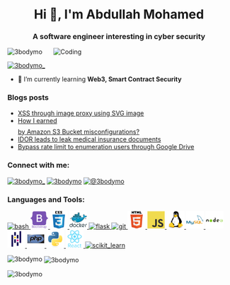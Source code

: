 <h1 align="center">Hi 👋, I'm Abdullah Mohamed</h1>
<h3 align="center">A software engineer interesting in cyber security</h3>
<img align="right" alt="Coding" width="400" src="https://i.ibb.co/K6CQQKB/1-z-Vn-WJty-GOX-k-UIDm6cc-Cf-Q.gif">

<p align="left"> <img src="https://komarev.com/ghpvc/?username=3bodymo&label=Profile%20views&color=0e75b6&style=flat" alt="3bodymo" /> </p>

<p align="left"> <a href="https://twitter.com/3bodymo_" target="blank"><img src="https://img.shields.io/twitter/follow/3bodymo_?logo=twitter&style=for-the-badge" alt="3bodymo_" /></a> </p>

- 🌱 I’m currently learning **Web3, Smart Contract Security**

### Blogs posts
<!-- BLOG-POST-LIST:START -->
- [XSS through image proxy using SVG image](https://3bodymo.medium.com/xss-through-image-proxy-using-svg-image-49cdf955cf4f?source=rss-1eb5d4db500c------2)
- [How I earned $$$$ by Amazon S3 Bucket misconfigurations?](https://3bodymo.medium.com/how-i-earned-by-amazon-s3-bucket-misconfigurations-29d51ee510de?source=rss-1eb5d4db500c------2)
- [IDOR leads to leak medical insurance documents](https://3bodymo.medium.com/idor-leads-to-leak-medical-insurance-documents-8779715074be?source=rss-1eb5d4db500c------2)
- [Bypass rate limit to enumeration users through Google Drive](https://3bodymo.medium.com/bypass-rate-limit-to-enumeration-users-through-google-drive-ed64e07c879c?source=rss-1eb5d4db500c------2)
<!-- BLOG-POST-LIST:END -->

<h3 align="left">Connect with me:</h3>
<p align="left">
<a href="https://twitter.com/3bodymo_" target="blank"><img align="center" src="https://raw.githubusercontent.com/rahuldkjain/github-profile-readme-generator/master/src/images/icons/Social/twitter.svg" alt="3bodymo_" height="30" width="40" /></a>
<a href="https://linkedin.com/in/3bodymo" target="blank"><img align="center" src="https://raw.githubusercontent.com/rahuldkjain/github-profile-readme-generator/master/src/images/icons/Social/linked-in-alt.svg" alt="3bodymo" height="30" width="40" /></a>
<a href="https://3bodymo.medium.com" target="blank"><img align="center" src="https://raw.githubusercontent.com/rahuldkjain/github-profile-readme-generator/master/src/images/icons/Social/medium.svg" alt="@3bodymo" height="30" width="40" /></a>
</p>

<h3 align="left">Languages and Tools:</h3>
<p align="left"> <a href="https://www.gnu.org/software/bash/" target="_blank" rel="noreferrer"> <img src="https://www.vectorlogo.zone/logos/gnu_bash/gnu_bash-icon.svg" alt="bash" width="40" height="40"/> </a> <a href="https://getbootstrap.com" target="_blank" rel="noreferrer"> <img src="https://raw.githubusercontent.com/devicons/devicon/master/icons/bootstrap/bootstrap-plain-wordmark.svg" alt="bootstrap" width="40" height="40"/> </a> <a href="https://www.w3schools.com/css/" target="_blank" rel="noreferrer"> <img src="https://raw.githubusercontent.com/devicons/devicon/master/icons/css3/css3-original-wordmark.svg" alt="css3" width="40" height="40"/> </a> <a href="https://www.docker.com/" target="_blank" rel="noreferrer"> <img src="https://raw.githubusercontent.com/devicons/devicon/master/icons/docker/docker-original-wordmark.svg" alt="docker" width="40" height="40"/> </a> <a href="https://flask.palletsprojects.com/" target="_blank" rel="noreferrer"> <img src="https://www.vectorlogo.zone/logos/pocoo_flask/pocoo_flask-icon.svg" alt="flask" width="40" height="40"/> </a> <a href="https://git-scm.com/" target="_blank" rel="noreferrer"> <img src="https://www.vectorlogo.zone/logos/git-scm/git-scm-icon.svg" alt="git" width="40" height="40"/> </a> <a href="https://www.w3.org/html/" target="_blank" rel="noreferrer"> <img src="https://raw.githubusercontent.com/devicons/devicon/master/icons/html5/html5-original-wordmark.svg" alt="html5" width="40" height="40"/> </a> <a href="https://developer.mozilla.org/en-US/docs/Web/JavaScript" target="_blank" rel="noreferrer"> <img src="https://raw.githubusercontent.com/devicons/devicon/master/icons/javascript/javascript-original.svg" alt="javascript" width="40" height="40"/> </a> <a href="https://www.linux.org/" target="_blank" rel="noreferrer"> <img src="https://raw.githubusercontent.com/devicons/devicon/master/icons/linux/linux-original.svg" alt="linux" width="40" height="40"/> </a> <a href="https://www.mysql.com/" target="_blank" rel="noreferrer"> <img src="https://raw.githubusercontent.com/devicons/devicon/master/icons/mysql/mysql-original-wordmark.svg" alt="mysql" width="40" height="40"/> </a> <a href="https://nodejs.org" target="_blank" rel="noreferrer"> <img src="https://raw.githubusercontent.com/devicons/devicon/master/icons/nodejs/nodejs-original-wordmark.svg" alt="nodejs" width="40" height="40"/> </a> <a href="https://pandas.pydata.org/" target="_blank" rel="noreferrer"> <img src="https://raw.githubusercontent.com/devicons/devicon/2ae2a900d2f041da66e950e4d48052658d850630/icons/pandas/pandas-original.svg" alt="pandas" width="40" height="40"/> </a> <a href="https://www.php.net" target="_blank" rel="noreferrer"> <img src="https://raw.githubusercontent.com/devicons/devicon/master/icons/php/php-original.svg" alt="php" width="40" height="40"/> </a> <a href="https://www.python.org" target="_blank" rel="noreferrer"> <img src="https://raw.githubusercontent.com/devicons/devicon/master/icons/python/python-original.svg" alt="python" width="40" height="40"/> </a> <a href="https://reactjs.org/" target="_blank" rel="noreferrer"> <img src="https://raw.githubusercontent.com/devicons/devicon/master/icons/react/react-original-wordmark.svg" alt="react" width="40" height="40"/> </a> <a href="https://scikit-learn.org/" target="_blank" rel="noreferrer"> <img src="https://upload.wikimedia.org/wikipedia/commons/0/05/Scikit_learn_logo_small.svg" alt="scikit_learn" width="40" height="40"/> </a> </p>

<p><img align="left" src="https://github-readme-stats.vercel.app/api/top-langs?username=3bodymo&show_icons=true&locale=en&layout=compact" alt="3bodymo" /></p>

<p>&nbsp;<img align="center" src="https://github-readme-stats.vercel.app/api?username=3bodymo&show_icons=true&locale=en" alt="3bodymo" /></p>

<p><img align="center" src="https://github-readme-streak-stats.herokuapp.com/?user=3bodymo&" alt="3bodymo" /></p>
